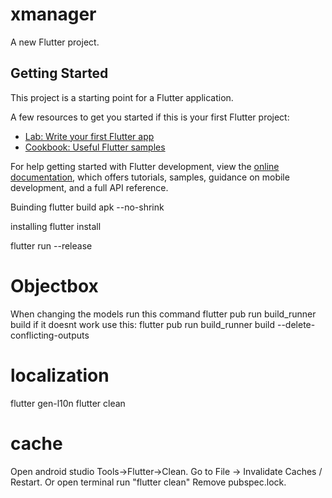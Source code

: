 # xmanager

A new Flutter project.

## Getting Started

This project is a starting point for a Flutter application.

A few resources to get you started if this is your first Flutter project:

- [Lab: Write your first Flutter app](https://docs.flutter.dev/get-started/codelab)
- [Cookbook: Useful Flutter samples](https://docs.flutter.dev/cookbook)

For help getting started with Flutter development, view the
[online documentation](https://docs.flutter.dev/), which offers tutorials,
samples, guidance on mobile development, and a full API reference.

Buinding
flutter build apk --no-shrink

installing
flutter install

flutter run --release

# Objectbox
When changing the models run this command
    flutter pub run build_runner build
if it doesnt work use this:
    flutter pub run build_runner build --delete-conflicting-outputs


# localization
 flutter gen-l10n
flutter clean

# cache
Open android studio Tools->Flutter->Clean.
Go to File -> Invalidate Caches / Restart.
Or open terminal run "flutter clean"
Remove pubspec.lock.